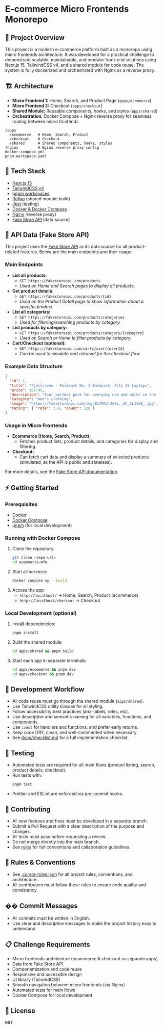# E-commerce Micro Frontends Monorepo

## 🛒 Project Overview
This project is a modern e-commerce platform built as a monorepo using micro frontends architecture. It was developed for a practical challenge to demonstrate scalable, maintainable, and modular front-end solutions using Next.js 15, TailwindCSS v4, and a shared module for code reuse. The system is fully dockerized and orchestrated with Nginx as a reverse proxy.

## 🏗️ Architecture
- **Micro Frontend 1:** Home, Search, and Product Page (`apps/ecommerce`)
- **Micro Frontend 2:** Checkout (`apps/checkout`)
- **Shared Module:** Reusable components, hooks, and styles (`apps/shared`)
- **Orchestration:** Docker Compose + Nginx reverse proxy for seamless routing between micro frontends

```
/apps
  /ecommerce   # Home, Search, Product
  /checkout    # Checkout
  /shared      # Shared components, hooks, styles
/nginx         # Nginx reverse proxy config
docker-compose.yml
pnpm-workspace.yaml
```

## 🚀 Tech Stack
- [Next.js 15](https://nextjs.org/)
- [TailwindCSS v4](https://tailwindcss.com/)
- [pnpm workspaces](https://pnpm.io/workspaces)
- [Rollup](https://rollupjs.org/) (shared module build)
- [Jest](https://jestjs.io/) (testing)
- [Docker & Docker Compose](https://docs.docker.com/compose/)
- [Nginx](https://www.nginx.com/) (reverse proxy)
- [Fake Store API](https://fakestoreapi.com/) (data source)

## 📡 API Data (Fake Store API)
This project uses the [Fake Store API](https://fakestoreapi.com/) as its data source for all product-related features. Below are the main endpoints and their usage:

### Main Endpoints
- **List all products:**
  - `GET https://fakestoreapi.com/products`
  - _Used on Home and Search pages to display all products._
- **Get product details:**
  - `GET https://fakestoreapi.com/products/{id}`
  - _Used on the Product Detail page to show information about a specific product._
- **List all categories:**
  - `GET https://fakestoreapi.com/products/categories`
  - _Used for filtering/searching products by category._
- **List products by category:**
  - `GET https://fakestoreapi.com/products/category/{category}`
  - _Used on Search or Home to filter products by category._
- **Cart/Checkout (optional):**
  - `GET https://fakestoreapi.com/carts/user/{userId}`
  - _Can be used to simulate cart retrieval for the checkout flow._

### Example Data Structure
```json
{
  "id": 1,
  "title": "Fjallraven - Foldsack No. 1 Backpack, Fits 15 Laptops",
  "price": 109.95,
  "description": "Your perfect pack for everyday use and walks in the forest.",
  "category": "men's clothing",
  "image": "https://fakestoreapi.com/img/81fPKd-2AYL._AC_SL1500_.jpg",
  "rating": { "rate": 3.9, "count": 120 }
}
```

### Usage in Micro Frontends
- **Ecommerce (Home, Search, Product):**
  - Fetches product lists, product details, and categories for display and filtering.
- **Checkout:**
  - Can fetch cart data and display a summary of selected products (simulated, as the API is public and stateless).

For more details, see the [Fake Store API documentation](https://fakestoreapi.com/docs).

## ⚡ Getting Started

### Prerequisites
- [Docker](https://www.docker.com/get-started)
- [Docker Compose](https://docs.docker.com/compose/)
- [pnpm](https://pnpm.io/) (for local development)

### Running with Docker Compose
1. Clone the repository:
   ```sh
   git clone <repo-url>
   cd ecommerce-mfe
   ```
2. Start all services:
   ```sh
   docker compose up --build
   ```
3. Access the app:
   - `http://localhost/` → Home, Search, Product (ecommerce)
   - `http://localhost/checkout` → Checkout

### Local Development (optional)
1. Install dependencies:
   ```sh
   pnpm install
   ```
2. Build the shared module:
   ```sh
   cd apps/shared && pnpm build
   ```
3. Start each app in separate terminals:
   ```sh
   cd apps/ecommerce && pnpm dev
   cd apps/checkout && pnpm dev
   ```

## 🧩 Development Workflow
- All code reuse must go through the shared module (`apps/shared`).
- Use TailwindCSS utility classes for all styling.
- Follow accessibility best practices (aria-labels, roles, etc).
- Use descriptive and semantic naming for all variables, functions, and components.
- Use `const` for handlers and functions, and prefer early returns.
- Keep code DRY, clean, and well-commented when necessary.
- See [docs/checklist.md](docs/checklist.md) for a full implementation checklist.

## 🧪 Testing
- Automated tests are required for all main flows (product listing, search, product details, checkout).
- Run tests with:
  ```sh
  pnpm test
  ```
- Prettier and ESLint are enforced via pre-commit hooks.

## 🤝 Contributing
- All new features and fixes must be developed in a separate branch.
- Submit a Pull Request with a clear description of the purpose and changes.
- All tests must pass before requesting a review.
- Do not merge directly into the main branch.
- See [rules](.cursor-rules.json) for full conventions and collaboration guidelines.

## 📜 Rules & Conventions
- See [.cursor-rules.json](.cursor-rules.json) for all project rules, conventions, and architecture.
- All contributors must follow these rules to ensure code quality and consistency.

## �� Commit Messages

- All commits must be written in English.
- Use clear and descriptive messages to make the project history easy to understand.

## 📋 Challenge Requirements
- Micro frontends architecture (ecommerce & checkout as separate apps)
- Data from Fake Store API
- Componentization and code reuse
- Responsive and accessible design
- UI library (TailwindCSS)
- Smooth navigation between micro frontends (via Nginx)
- Automated tests for main flows
- Docker Compose for local development

## 📑 License
MIT 